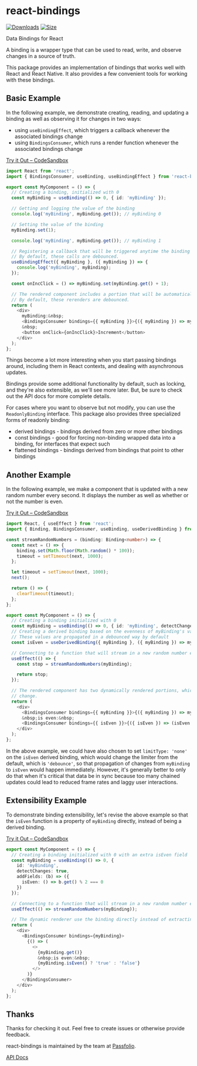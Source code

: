 # react-bindings

[![Downloads][downloads-badge]][downloads]
[![Size][size-badge]][size]

Data Bindings for React

A binding is a wrapper type that can be used to read, write, and observe changes in a source of truth.

This package provides an implementation of bindings that works well with React and React Native.  It also provides a few convenient tools for working with these bindings.

## Basic Example

In the following example, we demonstrate creating, reading, and updating a binding as well as observing it for changes in two ways:

- using `useBindingEffect`, which triggers a callback whenever the associated bindings change
- using `BindingsConsumer`, which runs a render function whenever the associated bindings change

[Try it Out – CodeSandbox](https://codesandbox.io/s/sad-resonance-815sq2)

```typescript
import React from 'react';
import { BindingsConsumer, useBinding, useBindingEffect } from 'react-bindings';

export const MyComponent = () => {
  // Creating a binding, initialized with 0
  const myBinding = useBinding(() => 0, { id: 'myBinding' });

  // Getting and logging the value of the binding
  console.log('myBinding', myBinding.get()); // myBinding 0

  // Setting the value of the binding
  myBinding.set(1);

  console.log('myBinding', myBinding.get()); // myBinding 1

  // Registering a callback that will be triggered anytime the binding changes, while this component is mounted.
  // By default, these calls are debounced.
  useBindingEffect({ myBinding }, ({ myBinding }) => {
    console.log('myBinding', myBinding);
  });

  const onIncClick = () => myBinding.set(myBinding.get() + 1);

  // The rendered component includes a portion that will be automatically rerendered whenever the binding changes.
  // By default, these rerenders are debounced.
  return (
    <div>
      myBinding:&nbsp;
      <BindingsConsumer bindings={{ myBinding }}>{({ myBinding }) => myBinding}</BindingsConsumer>
      &nbsp;
      <button onClick={onIncClick}>Increment</button>
    </div>
  );
};
```

Things become a lot more interesting when you start passing bindings around, including them in React contexts, and dealing with asynchronous updates.

Bindings provide some additional functionality by default, such as locking, and they're also extensible, as we'll see more later.  But, be sure to check out the API docs for more complete details.

For cases where you want to observe but not modify, you can use the `ReadonlyBinding` interface.  This package also provides three specialized forms of readonly binding:

- derived bindings - bindings derived from zero or more other bindings
- const bindings - good for forcing non-binding wrapped data into a binding, for interfaces that expect such
- flattened bindings - bindings derived from bindings that point to other bindings

## Another Example

In the following example, we make a component that is updated with a new random number every second.  It displays the number as well as whether or not the number is even.

[Try it Out – CodeSandbox](https://codesandbox.io/s/holy-leaf-bn3mrh)

```typescript
import React, { useEffect } from 'react';
import { Binding, BindingsConsumer, useBinding, useDerivedBinding } from 'react-bindings';

const streamRandomNumbers = (binding: Binding<number>) => {
  const next = () => {
    binding.set(Math.floor(Math.random() * 100));
    timeout = setTimeout(next, 1000);
  };

  let timeout = setTimeout(next, 1000);
  next();

  return () => {
    clearTimeout(timeout);
  };
};

export const MyComponent = () => {
  // Creating a binding initialized with 0
  const myBinding = useBinding(() => 0, { id: 'myBinding', detectChanges: true });
  // Creating a derived binding based on the evenness of myBinding's value
  // These values are propagated in a debounced way by default
  const isEven = useDerivedBinding({ myBinding }, ({ myBinding }) => myBinding % 2 === 0, { id: 'isEven' });

  // Connecting to a function that will stream in a new random number every second, as long as this component is mounted
  useEffect(() => {
    const stop = streamRandomNumbers(myBinding);

    return stop;
  });

  // The rendered component has two dynamically rendered portions, which will automatically be rerendered whenever their associated bindings
  // change.
  return (
    <div>
      <BindingsConsumer bindings={{ myBinding }}>{({ myBinding }) => myBinding}</BindingsConsumer>
      &nbsp;is even:&nbsp;
      <BindingsConsumer bindings={{ isEven }}>{({ isEven }) => (isEven ? 'true' : 'false')}</BindingsConsumer>
    </div>
  );
};
```

In the above example, we could have also chosen to set `limitType: 'none'` on the `isEven` derived binding, which would change the limiter from the default, which is `'debounce'`, so that propagation of changes from `myBinding` to `isEven` would happen immediately.  However, it's generally better to only do that when it's critical that data be in sync because too many chained updates could lead to reduced frame rates and laggy user interactions.

## Extensibility Example

To demonstrate binding extensibility, let's revise the above example so that the `isEven` function is a property of `myBinding` directly, instead of being a derived binding.

[Try it Out – CodeSandbox](https://codesandbox.io/s/heuristic-leaf-2i94pv)

```typescript
export const MyComponent = () => {
  // Creating a binding initialized with 0 with an extra isEven field
  const myBinding = useBinding(() => 0, {
    id: 'myBinding',
    detectChanges: true,
    addFields: (b) => ({
      isEven: () => b.get() % 2 === 0
    })
  });

  // Connecting to a function that will stream in a new random number every second, as long as this component is mounted
  useEffect(() => streamRandomNumbers(myBinding));

  // The dynamic renderer use the binding directly instead of extracting the value and we're using the injected isEven function
  return (
    <div>
      <BindingsConsumer bindings={myBinding}>
        {() => (
          <>
            {myBinding.get()}
            &nbsp;is even:&nbsp;
            {myBinding.isEven() ? 'true' : 'false'}
          </>
        )}
      </BindingsConsumer>
    </div>
  );
};
```

## Thanks

Thanks for checking it out.  Feel free to create issues or otherwise provide feedback.

react-bindings is maintained by the team at [Passfolio](https://www.passfolio.com).

[API Docs](https://panchain.github.io/react-bindings/)

<!-- Definitions -->

[downloads-badge]: https://img.shields.io/npm/dm/react-bindings.svg

[downloads]: https://www.npmjs.com/package/react-bindings

[size-badge]: https://img.shields.io/bundlephobia/minzip/react-bindings.svg

[size]: https://bundlephobia.com/result?p=react-bindings
